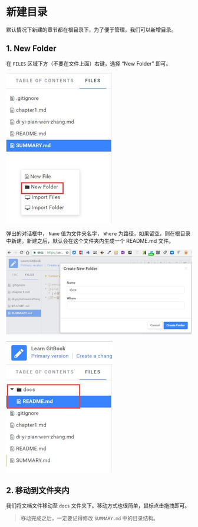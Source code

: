 # 新建目录

默认情况下新建的章节都在根目录下，为了便于管理，我们可以新增目录。

## 1. New Folder

在 `FILES` 区域下方（不要在文件上面）右键，选择 “New Folder” 即可。

![](/assets/add_folder_new.jpg)

弹出的对话框中， `Name` 值为文件夹名字， `Where` 为路径，如果留空，则在根目录中新建。新建之后，默认会在这个文件夹内生成一个 README.md 文件。

![](/assets/add_folder_new2.jpg)

![](/assets/add_folder_new3.jpg)

## 2. 移动到文件夹内

我们将文档文件移动至 `docs` 文件夹下。移动方式也很简单，鼠标点击拖拽即可。

> 移动完成之后，一定要记得修改 `SUMMARY.md` 中的目录结构。
